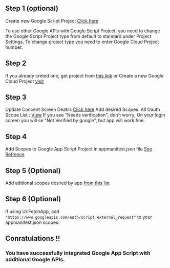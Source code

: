 ## Step 1 (optional)
Create new Google Script Project [Click here](http://script.google.com/)

To use other Google APIs with Google Script Project, you need to change the Google Script Project type from default to standard under Project Settings.
To change project type you need to enter Google Cloud Project number. 

## Step 2
If you already creted one, get project from [this link](https://console.cloud.google.com/iam-admin/settings)
or Create a new Google Cloud Project [visit](https://console.cloud.google.com/)

## Step 3
Update Concent Screen Deatils [Click here](https://console.cloud.google.com/apis/credentials/consent)
Add desired Scopes.
All Oauth Scope List : [View](https://developers.google.com/identity/protocols/oauth2/scopes)
If you see "Needs verification", don't worry, On your login screen you will se "Not Verified by google", but app will work fine.

## Step 4
Add Scopes to Google App Script Project in appmanifest.json file [See Refrence](https://developers.google.com/apps-script/concepts/scopes)

## Step 5 (Optional)
Add aditional scopes desired by app [from this list](https://developers.google.com/identity/protocols/oauth2/scopes#script)

## Step 6 (Optional)
If using UrlFetchApp, add `"https://www.googleapis.com/auth/script.external_request"` to your appmanifest.json scopes.

## Conratulations !! 
### You have successfully integrated Google App Script with additional Google APIs.

